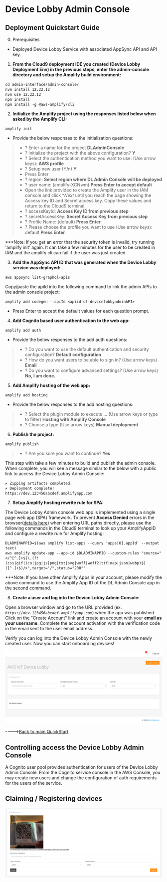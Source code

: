 # Device Lobby Admin Console

## Deployment Quickstart Guide

0. Prerequisites

* Deployed Device Lobby Service with associated AppSync API and API key.


1. **From the Cloud9 deployment IDE you created (Device Lobby Deployment Env) in the previous steps, enter the admin-console directory and setup the Amplify build environment:**
```
cd admin-interface/admin-console/
nvm install 12.22.12
nvm use 12.22.12
npm install
npm install -g @aws-amplify/cli
```

2. **Initialize the Amplify project using the responses listed below when asked by the Amplify CLI:**
```
amplify init
```
  * Provide the below responses to the initialization questions:
> - ? Enter a name for the project **DLAdminConsole**
> - ? Initialize the project with the above configuration? **Y**
> - ? Select the authentication method you want to use: (Use arrow keys): **AWS profile**
> - ? Setup new user (Y/n) **Y**
> - Press Enter
> - ? region: **Select region where DL Admin Console will be deployed**
> - ? user name:  (amplify-XCNwm) **Press Enter to accept default**
> - Open the link provided to create the Amplify user in the IAM console and click **Next* until you reach the page showing the Access key ID and Secret access key.  Copy these values and return to the Cloud9 terminal.
> - ? accessKeyId: **Access Key ID from previous step**
> - ? secretAccessKey: **Secret Access Key from previous step**
> - ? Profile Name:  (default) **Press Enter**
> - ? Please choose the profile you want to use (Use arrow keys): default **Press Enter**

***Note: If you get an error that the security token is invalid, try running 'amplify init' again.  It can take a few minutes for the user to be created in IAM and the amplify cli can fail if the user was just created.

3. **Add the AppSync API ID that was generated when the Device Lobby service was deployed:**
```
aws appsync list-graphql-apis
```
Copy/paste the apiId into the following command to link the admin APIs to the admin console project: 
```
amplify add codegen --apiId <apiid-of-devicelobbyadminAPI>
```
  * Press Enter to accept the default values for each question prompt.

4. **Add Cognito based user authentication to the web app:**
```
amplify add auth
```
  * Provide the below responses to the add auth questions:
> - ? Do you want to use the default authentication and security configuration? **Default configuration**
> - ? How do you want users to be able to sign in? (Use arrow keys) **Email**
> - ? Do you want to configure advanced settings? (Use arrow keys) **No, I am done.**

5. **Add Amplify hosting of the web app:**
```
amplify add hosting
```
  * Provide the below responses to the add hosting questions:
> - ? Select the plugin module to execute …  (Use arrow keys or type to filter) **Hosting with Amplify Console**
> - ? Choose a type (Use arrow keys) **Manual deployment**

6. **Publish the project:**
```
amplify publish
```
> - ? Are you sure you want to continue? **Yes**  

This step with take a few minutes to build and publish the admin console.  When complete, you will see a message similar to the below with a public link to access the Device Lobby Admin Console:
```
✔ Zipping artifacts completed.
✔ Deployment complete!
https://dev.123456abcdef.amplifyapp.com
```

7. **Setup Amplify hosting rewrite rule for SPA:**

The Device Lobby Admin console web app is implemented using a single page web app (SPA) framework.  To prevent **Access Denied** errors in the browser([details here](https://docs.aws.amazon.com/amplify/latest/userguide/redirects.html#redirects-for-single-page-web-apps-spa)) when entering URL paths directly, please use the following commands in the Cloud9 terminal to look up your AmplifyAppID and configure a rewrite rule for Amplify hosting:
```
DLADMINAPPID=$(aws amplify list-apps --query 'apps[0].appId' --output text)
aws amplify update-app --app-id $DLADMINAPPID --custom-rules 'source="</^[^.]+$|\.(?!(css|gif|ico|jpg|js|png|txt|svg|woff|woff2|ttf|map|json|webp)$)([^.]+$)/>",target="/",status="200"'
```
***Note: If you have other Amplify Apps in your account, please modify the above command to use the Amplify App ID of the DL Admin Console app in the second command. 

8. **Create a user and log into the Device Lobby Admin Console:**

Open a browser window and go to the URL provided (ex. *`https://dev.123456abcdef.amplifyapp.com`*) when the app was published. Click on the "Create Account" link and create an account with your **email as your username**.  Complete the account activation with the verification code in the email sent to the user email address.

Verify you can log into the Device Lobby Admin Console with the newly created user.  Now you can start onboarding devices!

![Device Lobby Admin Console](../../images/new_dl_console.png)

---->[Back to main QuickStart](../../README.md#step-3---deploy-the-device-lobby-admin-console-web-application)

## Controlling access the Device Lobby Admin Console

A Cognito user pool provides authentication for users of the Device Lobby Admin Console.  From the Cognito service console in the AWS Console, you may create new users and change the configuration of auth requirements for the users of the service.


## Claiming / Registering devices

![Register a Device](../../images/dl_register_device.png)
